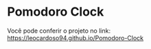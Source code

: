 # Pomodoro Clock
Você pode conferir o projeto no link: https://leocardoso94.github.io/Pomodoro-Clock